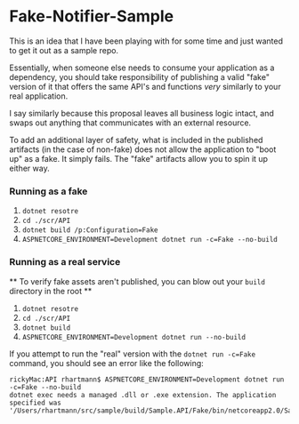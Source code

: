 # Fake-Notifier-Sample
This is an idea that I have been playing with for some time and just wanted to get it out as a sample repo.

Essentially, when someone else needs to consume your application as a dependency, you should take responsibility of publishing a valid "fake" version of it that offers the same API's and functions _very_ similarly to your real application.

I say similarly because this proposal leaves all business logic intact, and swaps out anything that communicates with an external resource.

To add an additional layer of safety, what is included in the published artifacts (in the case of non-fake) does not allow the application to "boot up" as a fake. It simply fails. The "fake" artifacts allow you to spin it up either way.

### Running as a fake
1) `dotnet resotre`
2) `cd ./scr/API`
3) `dotnet build /p:Configuration=Fake`
4) `ASPNETCORE_ENVIRONMENT=Development dotnet run -c=Fake --no-build`

### Running as a real service
** To verify fake assets aren't published, you can blow out your `build` directory in the root **
1) `dotnet resotre`
2) `cd ./scr/API`
3) `dotnet build`
4) `ASPNETCORE_ENVIRONMENT=Development dotnet run --no-build`

If you attempt to run the "real" version with the `dotnet run -c=Fake` command, you should see an error like the following:
```
rickyMac:API rhartmann$ ASPNETCORE_ENVIRONMENT=Development dotnet run -c=Fake --no-build
dotnet exec needs a managed .dll or .exe extension. The application specified was '/Users/rhartmann/src/sample/build/Sample.API/Fake/bin/netcoreapp2.0/Sample.API.dll'
```
